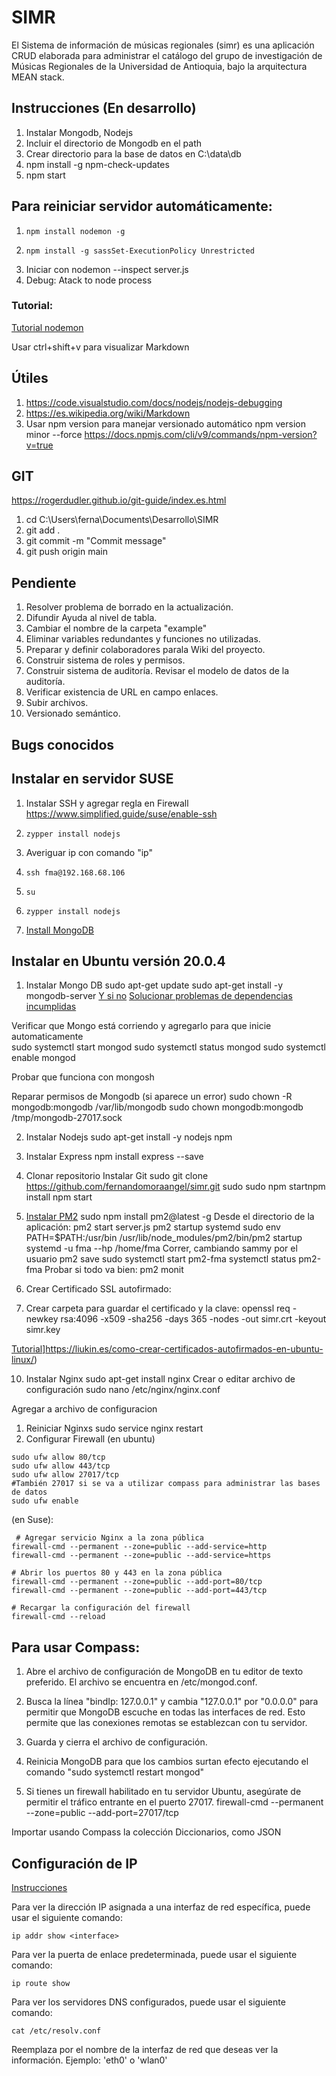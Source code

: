 # SIMR
El Sistema de información de músicas regionales (simr) es una aplicación CRUD elaborada para administrar el catálogo del grupo de investigación de Músicas Regionales de la Universidad de Antioquia, bajo la arquitectura MEAN stack.

## Instrucciones (En desarrollo)
1. Instalar Mongodb, Nodejs
2. Incluir el directorio de Mongodb en el path
3. Crear directorio para la base de datos en C:\data\db
4. npm install -g npm-check-updates
5. npm start

## Para reiniciar servidor automáticamente:
1.     npm install nodemon -g
2.     npm install -g sassSet-ExecutionPolicy Unrestricted
3. Iniciar con    nodemon --inspect server.js 
4. Debug: Atack to node process

### Tutorial:
[Tutorial nodemon](https://www.digitalocean.com/community/tutorials/workflow-nodemon-es)

Usar ctrl+shift+v para visualizar Markdown


## Útiles

1. https://code.visualstudio.com/docs/nodejs/nodejs-debugging
2. https://es.wikipedia.org/wiki/Markdown
3. Usar npm version para manejar versionado automático npm version minor --force
   https://docs.npmjs.com/cli/v9/commands/npm-version?v=true
   
## GIT
https://rogerdudler.github.io/git-guide/index.es.html
1. cd C:\Users\ferna\Documents\Desarrollo\SIMR
2. git add .
3. git commit -m "Commit message"
4. git push origin main

## Pendiente
1. Resolver problema de borrado en la actualización.
2. Difundir Ayuda al nivel de tabla.
3. Cambiar el nombre de la carpeta "example"
4.  Eliminar variables redundantes y funciones no utilizadas.
5.  Preparar y definir colaboradores parala Wiki del proyecto.
6.  Construir sistema de roles y permisos.
7.  Construir sistema de auditoría. Revisar el modelo de datos de la auditoría.
8.  Verificar existencia de URL en campo enlaces.
9.  Subir archivos.
10. Versionado semántico.

## Bugs conocidos

## Instalar en servidor SUSE
1. Instalar SSH y agregar regla en Firewall https://www.simplified.guide/suse/enable-ssh
2.     zypper install nodejs
3. Averiguar ip con comando "ip"
4.     ssh fma@192.168.68.106
5.     su
6.     zypper install nodejs
7. [Install MongoDB](https://www.mongodb.com/docs/manual/tutorial/install-mongodb-on-suse/)
   
## Instalar en Ubuntu versión 20.0.4
1. Instalar Mongo DB 
    sudo apt-get update
    sudo apt-get install -y mongodb-server
[Y si no](https://www.mongodb.com/docs/manual/tutorial/install-mongodb-on-ubuntu/#install-mongodb-community-edition)
[Solucionar problemas de dependencias incumplidas](https://askubuntu.com/questions/1403619/mongodb-install-fails-on-ubuntu-22-04-depends-on-libssl1-1-but-it-is-not-insta)

Verificar que Mongo está corriendo y agregarlo para que inicie automaticamente	
    sudo systemctl start mongod
    sudo systemctl status mongod
    sudo systemctl enable mongod

Probar que funciona con mongosh

Reparar permisos de Mongodb (si aparece un error)
    sudo chown -R mongodb:mongodb /var/lib/mongodb
    sudo chown mongodb:mongodb /tmp/mongodb-27017.sock

2. Instalar Nodejs
    sudo apt-get install -y nodejs npm

3. Instalar Express
    npm install express --save

4. Clonar repositorio
Instalar Git
    sudo git clone https://github.com/fernandomoraangel/simr.git
    sudo sudo npm startnpm install
    npm start

1. [Instalar PM2](https://www.digitalocean.com/community/tutorials/how-to-set-up-a-node-js-application-for-production-on-ubuntu-20-04)
    sudo npm install pm2@latest -g
Desde el directorio de la aplicación:
    pm2 start server.js
    pm2 startup systemd
    sudo env PATH=$PATH:/usr/bin /usr/lib/node_modules/pm2/bin/pm2 startup systemd -u fma --hp /home/fma
Correr, cambiando sammy por el usuario
    pm2 save
    sudo systemctl start pm2-fma
    systemctl status pm2-fma
Probar si todo va bien: 
    pm2 monit

1.  Crear Certificado SSL autofirmado:
2.  Crear carpeta para guardar el certificado y la clave:
    openssl req -newkey rsa:4096 -x509 -sha256 -days 365 -nodes -out simr.crt -keyout simr.key

[Tutorial]()]https://liukin.es/como-crear-certificados-autofirmados-en-ubuntu-linux/)

10. Instalar Nginx
    sudo apt-get install nginx
Crear o editar archivo de configuración
    sudo nano /etc/nginx/nginx.conf

Agregar a archivo de configuracion


1.   Reiniciar Nginxs
    sudo service nginx restart
1.   Configurar Firewall (en ubuntu)
~~~
sudo ufw allow 80/tcp
sudo ufw allow 443/tcp
sudo ufw allow 27017/tcp
#También 27017 si se va a utilizar compass para administrar las bases de datos
sudo ufw enable
~~~
 (en Suse):
~~~
 # Agregar servicio Nginx a la zona pública
firewall-cmd --permanent --zone=public --add-service=http
firewall-cmd --permanent --zone=public --add-service=https

# Abrir los puertos 80 y 443 en la zona pública
firewall-cmd --permanent --zone=public --add-port=80/tcp
firewall-cmd --permanent --zone=public --add-port=443/tcp

# Recargar la configuración del firewall
firewall-cmd --reload
 ~~~

## Para usar Compass:

1. Abre el archivo de configuración de MongoDB en tu editor de texto preferido. El archivo se encuentra en /etc/mongod.conf.
2. Busca la línea "bindIp: 127.0.0.1" y cambia "127.0.0.1" por "0.0.0.0" para permitir que MongoDB escuche en todas las interfaces de red. Esto permite que las conexiones remotas se establezcan con tu servidor.
   

4. Guarda y cierra el archivo de configuración.

5. Reinicia MongoDB para que los cambios surtan efecto ejecutando el comando "sudo systemctl restart mongod"

6. Si tienes un firewall habilitado en tu servidor Ubuntu, asegúrate de permitir el tráfico entrante en el puerto 27017.
    firewall-cmd --permanent --zone=public --add-port=27017/tcp
   


Importar usando Compass la colección Diccionarios, como JSON

## Configuración de IP 

[Instrucciones](https://jugandoaseringeniero.wordpress.com/2018/03/01/configuracion-manual-de-los-parametros-de-red-en-opensuse-42-3/)

Para ver la dirección IP asignada a una interfaz de red específica, puede usar el siguiente comando:

    ip addr show <interface>

Para ver la puerta de enlace predeterminada, puede usar el siguiente comando:

    ip route show

Para ver los servidores DNS configurados, puede usar el siguiente comando:

    cat /etc/resolv.conf

Reemplaza <interface> por el nombre de la interfaz de red que deseas ver la información. Ejemplo: 'eth0' o 'wlan0'

